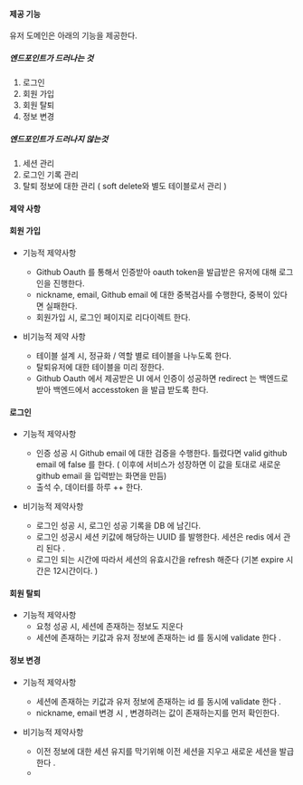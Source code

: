 #### 제공 기능

유저 도메인은 아래의 기능을 제공한다.

##### 엔드포인트가 드러나는 것
1. 로그인
2. 회원 가입
3. 회원 탈퇴
4. 정보 변경


##### 엔드포인트가 드러나지 않는것
1. 세션 관리
2. 로그인 기록 관리
3. 탈퇴 정보에 대한 관리 ( soft delete와 별도 테이블로서 관리 )

#### 제약 사항

#### 회원 가입

- 기능적 제약사항
    - Github Oauth 를 통해서 인증받아 oauth token을 발급받은 유저에 대해 로그인을 진행한다.
    - nickname, email, Github email 에 대한 중복검사를 수행한다, 중복이 있다면 실패한다.
    - 회원가입 시, 로그인 페이지로 리다이렉트 한다.

- 비기능적 제약 사항
    - 테이블 설계 시, 정규화 / 역할 별로 테이블을 나누도록 한다.
    - 탈퇴유저에 대한 테이블을 미리 정한다.
    - Github Oauth 에서 제공받은 UI 에서 인증이 성공하면 redirect 는 백엔드로 받아 백엔드에서 accesstoken 을 발급 받도록 한다.

#### 로그인

- 기능적 제약사항
    - 인증 성공 시 Github email 에 대한 검증을 수행한다. 틀렸다면 valid github email 에 false 를 한다. ( 이후에 서비스가 성장하면 이 값을 토대로 새로운 github email 을 입력받는 화면을 만듬)
    - 출석 수, 데이터를 하루 ++ 한다.

- 비기능적 제약사항
    - 로그인 성공 시, 로그인 성공 기록을 DB 에 남긴다.
    - 로그인 성공시 세션 키값에 해당하는 UUID 를 발행한다. 세션은 redis 에서 관리 된다 .
    - 로그인 되는 시간에 따라서 세션의 유효시간을 refresh 해준다  (기본 expire 시간은 12시간이다. )


#### 회원 탈퇴

- 기능적 제약사항
    - 요청 성공 시, 세션에 존재하는 정보도 지운다
    - 세션에 존재하는 키값과 유저 정보에 존재하는 id 를 동시에 validate 한다 .


#### 정보 변경

- 기능적 제약사항
    -  세션에 존재하는 키값과 유저 정보에 존재하는 id 를 동시에 validate 한다 .
    -  nickname, email 변경 시 , 변경하려는 값이 존재하는지를 먼저 확인한다.


- 비기능적 제약사항
    - 이전 정보에 대한 세션 유지를 막기위해 이전 세션을 지우고 새로운 세션을 발급한다 .
    - 